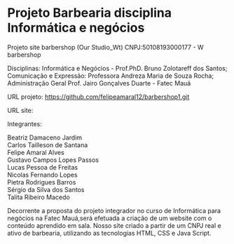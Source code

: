 # Projeto Barbearia disciplina Informática e negócios

Projeto site barbershop (Our Studio_Wt)
CNPJ:50108193000177 - W barbershop

Disciplinas: Informática e Negócios - Prof.PhD. Bruno Zolotareff dos Santos; Comunicação e Expressão: Professora Andreza Maria de Souza Rocha; Administração Geral Prof. Jairo Gonçalves Duarte - Fatec Mauá 

URL projeto:
https://github.com/felipeamaral12/barbershop1.git

URL site:


Integrantes:

Beatriz Damaceno Jardim <br>
Carlos Tailleson de Santana <br>
Felipe Amaral Alves <br>
Gustavo Campos Lopes Passos <br>
Lucas Pessoa de Freitas <br>
Nicolas Fernando Lopes <br>
Pietra Rodrigues Barros <br>
Sérgio da Silva dos Santos <br>
Talita Ribeiro Macedo <br>

Decorrente a proposta do projeto integrador no curso de Informática para negócios na Fatec Mauá,será efetuada a criação de um website com o conteúdo aprendido em sala. Nosso site criado a partir de um CNPJ real e ativo de barbearia, utilizando as tecnologias HTML, CSS e Java Script.
